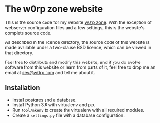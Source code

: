 The w0rp zone website
=====================

This is the source code for my website [w0rp zone](https://w0rp.com). With the
exception of webserver configuration files and a few settings, this is the
website's complete source code.

As described in the licence directory, the source code of this website is made
available under a two-clause BSD licence, which can be viewed in that directory.

Feel free to distribute and modify this website, and if you do evolve software
from this website or learn from parts of it, feel free to drop me an email at
dev@w0rp.com and tell me about it.

Installation
------------

* Install postgres and a database.
* Install Python 3.6 with virtualenv and pip.
* Run `tool/mkenv` to create the virtualenv with all required modules.
* Create a `settings.py` file with a database configuration.
